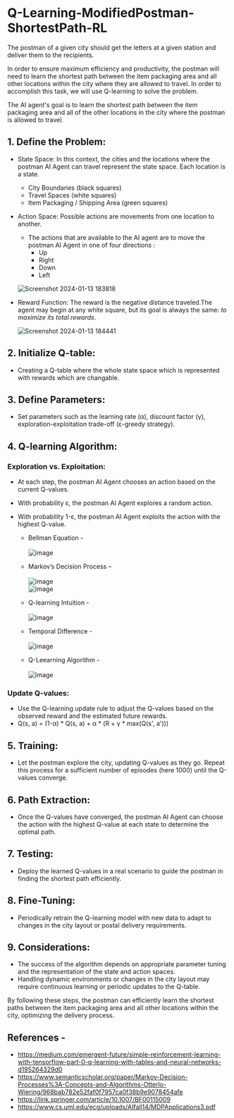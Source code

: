 # Q-Learning-ModifiedPostman-ShortestPath-RL

The postman of a given city should get the letters at a given station and deliver them to the recipients.

In order to ensure maximum efficiency and productivity, the postman will need to learn the shortest path between the item packaging area and all other locations within the city where they are allowed to travel. In order to accomplish this task, we will use Q-learning to solve the problem.

The AI agent's goal is to learn the shortest path between the item packaging area and all of the other locations in the city where the postman is allowed to travel.


## 1. Define the Problem:

* State Space: In this context, the cities and the locations where the postman AI Agent can travel represent the state space. Each location is a state.
  * City Boundaries (black squares)
  * Travel Spaces (white squares)
  * Item Packaging / Shipping Area (green squares)
* Action Space: Possible actions are movements from one location to another.
    * The actions that are available to the AI agent are to move the postman AI Agent in one of four directions :
        * Up
        * Right
        * Down
        * Left

  ![Screenshot 2024-01-13 183818](https://github.com/Sudhanshu21xx/Q-Learning-ModifiedPostman-ShortestPath-RL/assets/113416452/e8ac7b4f-df28-4185-8d77-5d3b94142f4c)

* Reward Function: The reward is the negative distance traveled.The agent may begin at any white square, but its goal is always the same: *to maximize its total rewards*.

  ![Screenshot 2024-01-13 184441](https://github.com/Sudhanshu21xx/Q-Learning-ModifiedPostman-ShortestPath-RL/assets/113416452/3c537e43-c4ea-434e-bf10-828e097029d5)

## 2. Initialize Q-table:

* Creating a Q-table where the whole state space which is represented with rewards which are changable.
 
## 3. Define Parameters:

* Set parameters such as the learning rate (α), discount factor (γ), exploration-exploitation trade-off (ε-greedy strategy).

## 4. Q-learning Algorithm:

### Exploration vs. Exploitation:
* At each step, the postman AI Agent chooses an action based on the current Q-values.
* With probability ε, the postman AI Agent explores a random action.
* With probability 1-ε, the postman AI Agent exploits the action with the highest Q-value.
    
    * Bellman Equation - \
      \
      ![image](https://github.com/Sudhanshu21xx/Q-Learning-ModifiedPostman-ShortestPath-RL/assets/113416452/afe3c2e2-e483-4ab2-808f-44e253bc62f2)

    * Markov’s Decision Process – \
      \
      ![image](https://github.com/Sudhanshu21xx/Q-Learning-ModifiedPostman-ShortestPath-RL/assets/113416452/fd52cf49-6656-46d3-9e9a-2a0082733d46)
      \
      ![image](https://github.com/Sudhanshu21xx/Q-Learning-ModifiedPostman-ShortestPath-RL/assets/113416452/3d3b62e0-13c2-46ec-8616-21ad7b59d286)

    * Q-learning Intuition - \
      \
      ![image](https://github.com/Sudhanshu21xx/Q-Learning-ModifiedPostman-ShortestPath-RL/assets/113416452/57da0036-b50a-4454-965b-110efd6346f5)


    * Temporal Difference - \
      \
      ![image](https://github.com/Sudhanshu21xx/Q-Learning-ModifiedPostman-ShortestPath-RL/assets/113416452/ee8b0cc2-8cb8-4378-863a-f3e49a821cfb)


    * Q-Leearning Algorithm - \
      \
      ![image](https://github.com/Sudhanshu21xx/Q-Learning-ModifiedPostman-ShortestPath-RL/assets/113416452/f3454f38-71e1-40fc-bb19-761287049e8d)




### Update Q-values:
* Use the Q-learning update rule to adjust the Q-values based on the observed reward and the estimated future rewards.
* Q(s, a) = (1-α) * Q(s, a) + α * (R + γ * max(Q(s', a')))

## 5. Training:

* Let the postman explore the city, updating Q-values as they go.
Repeat this process for a sufficient number of episodes (here 1000) until the Q-values converge.

## 6. Path Extraction:

* Once the Q-values have converged, the postman AI Agent can choose the action with the highest Q-value at each state to determine the optimal path.

## 7. Testing:

* Deploy the learned Q-values in a real scenario to guide the postman in finding the shortest path efficiently.

## 8. Fine-Tuning:

* Periodically retrain the Q-learning model with new data to adapt to changes in the city layout or postal delivery requirements.

## 9. Considerations:

* The success of the algorithm depends on appropriate parameter tuning and the representation of the state and action spaces.
* Handling dynamic environments or changes in the city layout may require continuous learning or periodic updates to the Q-table.

By following these steps, the postman can efficiently learn the shortest paths between the item packaging area and all other locations within the city, optimizing the delivery process.

## References  - 
* https://medium.com/emergent-future/simple-reinforcement-learning-with-tensorflow-part-0-q-learning-with-tables-and-neural-networks-d195264329d0
* https://www.semanticscholar.org/paper/Markov-Decision-Processes%3A-Concepts-and-Algorithms-Otterlo-Wiering/968bab782e52faf0f7957ca0f38b9e9078454afe
* https://link.springer.com/article/10.1007/BF00115009
* https://www.cs.uml.edu/ecg/uploads/AIfall14/MDPApplications3.pdf






